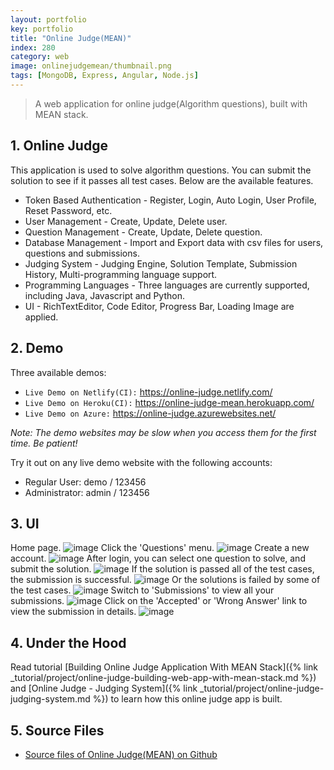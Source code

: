 ```yaml
---
layout: portfolio
key: portfolio
title: "Online Judge(MEAN)"
index: 280
category: web
image: onlinejudgemean/thumbnail.png
tags: [MongoDB, Express, Angular, Node.js]
---
```


> A web application for online judge(Algorithm questions), built with MEAN stack.

## 1. Online Judge
This application is used to solve algorithm questions. You can submit the solution to see if it passes all test cases. Below are the available features.
* Token Based Authentication - Register, Login, Auto Login, User Profile, Reset Password, etc.
* User Management - Create, Update, Delete user.
* Question Management - Create, Update, Delete question.
* Database Management - Import and Export data with csv files for users, questions and submissions.
* Judging System - Judging Engine, Solution Template, Submission History, Multi-programming language support.
* Programming Languages - Three languages are currently supported, including Java, Javascript and Python.
* UI - RichTextEditor, Code Editor, Progress Bar, Loading Image are applied.

## 2. Demo
Three available demos:
* `Live Demo on Netlify(CI):` <a href="https://online-judge.netlify.com/" target="\_blank">https://online-judge.netlify.com/</a>
* `Live Demo on Heroku(CI):` <a href="https://online-judge-mean.herokuapp.com/" target="\_blank">https://online-judge-mean.herokuapp.com/</a>
* `Live Demo on Azure:` <a href="https://online-judge.azurewebsites.net/" target="\_blank">https://online-judge.azurewebsites.net/</a>

*Note: The demo websites may be slow when you access them for the first time. Be patient!*

Try it out on any live demo website with the following accounts:
* Regular User: demo / 123456
* Administrator: admin / 123456

## 3. UI
Home page.
![image](/assets/images/portfolio/onlinejudgemean/home.png)
Click the 'Questions' menu.
![image](/assets/images/portfolio/onlinejudgemean/questions.png)
Create a new account.
![image](/assets/images/portfolio/onlinejudgemean/signup.png)
After login, you can select one question to solve, and submit the solution.
![image](/assets/images/portfolio/onlinejudgemean/solution.png)
If the solution is passed all of the test cases, the submission is successful.
![image](/assets/images/portfolio/onlinejudgemean/pass.png)
Or the solutions is failed by some of the test cases.
![image](/assets/images/portfolio/onlinejudgemean/fail.png)
Switch to 'Submissions' to view all your submissions.
![image](/assets/images/portfolio/onlinejudgemean/submissions.png)
Click on the 'Accepted' or 'Wrong Answer' link to view the submission in details.
![image](/assets/images/portfolio/onlinejudgemean/submission.png)

## 4. Under the Hood
Read tutorial [Building Online Judge Application With MEAN Stack]({% link _tutorial/project/online-judge-building-web-app-with-mean-stack.md %}) and [Online Judge - Judging System]({% link _tutorial/project/online-judge-judging-system.md %}) to learn how this online judge app is built.

## 5. Source Files
* [Source files of Online Judge(MEAN) on Github](https://github.com/jojozhuang/online-judge-mean)
